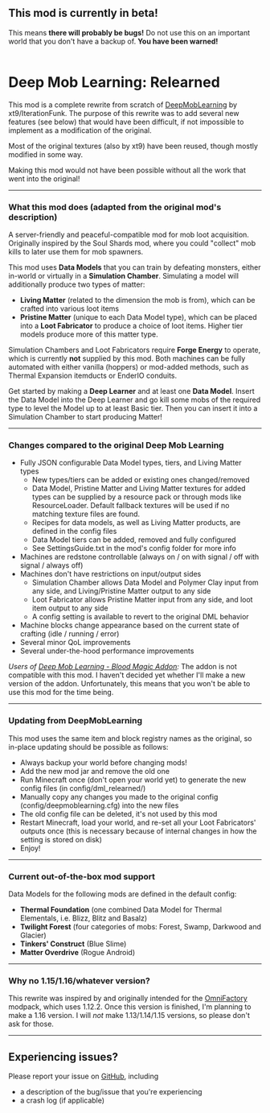## This mod is currently in beta!
This means **there will probably be bugs!** Do not use this on an important world that you don't have a backup of. **You have been warned!**
<br>
<br>
# Deep Mob Learning: Relearned
This mod is a complete rewrite from scratch of [DeepMobLearning](https://www.curseforge.com/minecraft/mc-mods/deep-mob-learning)
by xt9/IterationFunk. The purpose of this rewrite was to add several new features (see below) that would have been difficult,
if not impossible to implement as a modification of the original.

Most of the original textures (also by xt9) have been reused, though mostly modified in some way.

Making this mod would not have been possible without all the work that went into the original!

---

### What this mod does (adapted from the original mod's description)
A server-friendly and peaceful-compatible mod for mob loot acquisition. Originally inspired by the Soul Shards mod,
where you could "collect" mob kills to later use them for mob spawners.

This mod uses **Data Models** that you can train by defeating monsters, either in-world or virtually in a
**Simulation Chamber**. Simulating a model will additionally produce two types of matter:
- **Living Matter** (related to the dimension the mob is from), which can be crafted into various loot items
- **Pristine Matter** (unique to each Data Model type), which can be placed into a **Loot Fabricator** to produce a
  choice of loot items. Higher tier models produce more of this matter type.

Simulation Chambers and Loot Fabricators require **Forge Energy** to operate, which is currently **not** supplied by
this mod. Both machines can be fully automated with either vanilla (hoppers) or mod-added methods, such as Thermal
Expansion itemducts or EnderIO conduits.

Get started by making a **Deep Learner** and at least one **Data Model**. Insert the Data Model into the Deep Learner
and go kill some mobs of the required type to level the Model up to at least Basic tier. Then you can insert it
into a Simulation Chamber to start producing Matter!

---

### Changes compared to the original Deep Mob Learning
- Fully JSON configurable Data Model types, tiers, and Living Matter types
    * New types/tiers can be added or existing ones changed/removed
    * Data Model, Pristine Matter and Living Matter textures for added types can be supplied by a resource pack or
      through mods like ResourceLoader. Default fallback textures will be used if no matching texture files are found.
    * Recipes for data models, as well as Living Matter products, are defined in the config files
    * Data Model tiers can be added, removed and fully configured
    * See SettingsGuide.txt in the mod's config folder for more info
- Machines are redstone controllable (always on / on with signal / off with signal / always off)
- Machines don't have restrictions on input/output sides
    * Simulation Chamber allows Data Model and Polymer Clay input from any side, and Living/Pristine Matter output
      to any side
    * Loot Fabricator allows Pristine Matter input from any side, and loot item output to any side
    * A config setting is available to revert to the original DML behavior
- Machine blocks change appearance based on the current state of crafting (idle / running / error)
- Several minor QoL improvements
- Several under-the-hood performance improvements

*Users of [Deep Mob Learning - Blood Magic Addon](https://www.curseforge.com/minecraft/mc-mods/deep-mob-learning-blood-magic-addon):*
The addon is not compatible with this mod. I haven't decided yet whether I'll make a new version of the addon. Unfortunately,
this means that you won't be able to use this mod for the time being.

---

### Updating from DeepMobLearning
This mod uses the same item and block registry names as the original, so in-place updating should be possible as follows:
- Always backup your world before changing mods!
- Add the new mod jar and remove the old one
- Run Minecraft once (don't open your world yet) to generate the new config files (in config/dml_relearned/)
- Manually copy any changes you made to the original config (config/deepmoblearning.cfg) into the new files
- The old config file can be deleted, it's not used by this mod
- Restart Minecraft, load your world, and re-set all your Loot Fabricators' outputs once (this is necessary
  because of internal changes in how the setting is stored on disk)
- Enjoy!

---

### Current out-of-the-box mod support
Data Models for the following mods are defined in the default config:
- **Thermal Foundation** (one combined Data Model for Thermal Elementals, i.e. Blizz, Blitz and Basalz)
- **Twilight Forest** (four categories of mobs: Forest, Swamp, Darkwood and Glacier)
- **Tinkers' Construct** (Blue Slime)
- **Matter Overdrive** (Rogue Android)

---

### Why no 1.15/1.16/whatever version?
This rewrite was inspired by and originally intended for the [OmniFactory](https://www.curseforge.com/minecraft/modpacks/omnifactory)
modpack, which uses 1.12.2. Once this version is finished, I'm planning to make a 1.16 version.
I will *not* make 1.13/1.14/1.15 versions, so please don't ask for those.

---

## Experiencing issues?
Please report your issue on [GitHub](https://github.com/mustapelto/DML-Relearned), including
- a description of the bug/issue that you're experiencing
- a crash log (if applicable)